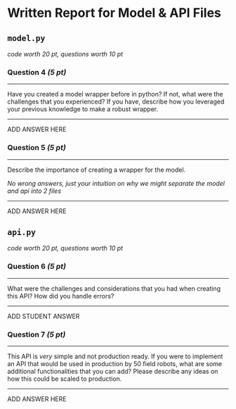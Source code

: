 # Written Report for Model & API Files

## `model.py`
*code worth 20 pt, questions worth 10 pt*
### Question 4 *(5 pt)*

---
Have you created a model wrapper before in python? If not, what were the challenges that you experienced? If you have, describe how you leveraged your previous knowledge to make a robust wrapper.

---

ADD ANSWER HERE


### Question 5 *(5 pt)*
---
Describe the importance of creating a wrapper for the model.

*No wrong answers, just your intuition on why we might separate the model and api into 2 files*

---

ADD ANSWER HERE

## `api.py`
*code worth 20 pt, questions worth 10 pt*

### Question 6 *(5 pt)*

---
What were the challenges and considerations that you had when creating this API? How did you handle errors?

---

ADD STUDENT ANSWER

### Question 7 *(5 pt)*

---
This API is *very* simple and not production ready. If you were to implement an API that would be used in production by 50 field robots, what are some additional functionalities that you can add? Please describe any ideas on how this could be scaled to production. 

---
ADD ANSWER HERE
